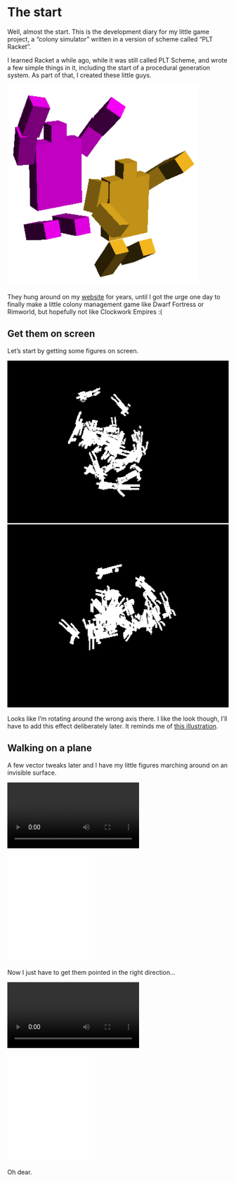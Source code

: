 # The start

Well, almost the start.  This is the development diary for my little game project, a “colony simulator” written in a version of scheme called “PLT Racket”.

I learned Racket a while ago, while it was still called PLT Scheme, and wrote a few simple things in it, including the start of a procedural generation system.  As part of that, I created these little guys.

![Leaping figures](ohyeah.png)

They hung around on my [website](http://praeceptamachinae.com/) for years, until I got the urge one day to finally make a little colony management game like Dwarf Fortress or Rimworld, but hopefully not like Clockwork Empires :(


## Get them on screen

Let’s start by getting some figures on screen.

![Figures](flyingfigures1.png)
![Figures](flyingfigures2.png)

Looks like I’m rotating around the wrong axis there.  I like the look though, I’ll have to add this effect deliberately later.  It reminds me of [this illustration](https://commons.wikimedia.org/wiki/File:Paradiso_Canto_31.jpg).

## Walking on a plane

A few vector tweaks later and I have my little figures marching around on an invisible surface.

![Walking around](walkingbackwards.mov)

<embed src="walkingbackwards.mov" width="200" height="240" controller="true">

Now I just have to get them pointed in the right direction…

![Walking around](Swimming.mov)

<embed src="walkingbackwards.mov" width="200" height="240" controller="true">

Oh dear.



